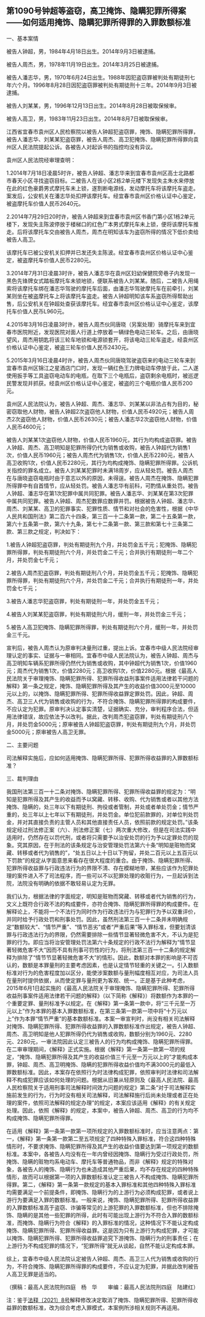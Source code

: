 ## 第1090号钟超等盗窃，高卫掩饰、隐瞒犯罪所得案——如何适用掩饰、隐瞒犯罪所得罪的入罪数额标准

一、基本案情

被告人钟超，男，1984年4月18日出生。2014年9月3日被逮捕。

被告人周杰，男，1978年11月19日出生。2014年3月25日被逮捕。

被告人潘志华，男，1970年6月24日出生。1988年因犯盗窃罪被判处有期徒刑七年六个月。1996年8月28日因犯盗窃罪被判处有期徒刑十三年。2014年9月3日被逮捕。

被告人刘某某，男，1996年12月13日出生。2014年8月28日被取保候审。

被告人高卫，男，1983年11月23日出生。2014年8月7日被取保候审。

江西省宜春市袁州区人民检察院以被告人钟超犯盗窃罪，掩饰、隐瞒犯罪所得罪，被告人潘志华、刘某某犯盗窃罪，被告人周杰、高卫犯掩饰、隐瞒犯罪所得罪向袁州区人民法院提起公诉。各被告人对起诉书的指控均没有异议。

袁州区人民法院经审理查明：

1.2014年7月18日凌晨5时许，被告人钟超、潘志华来到宜春市袁州区高士北路都市春天小区寻找盗窃目标。二被告人在该小区2栋2单元楼下发现失主朱水来停放在此的红色豪爵男式摩托车未上锁，遂割断电源线，发动摩托车将该摩托车盗走。案发后，公安机关在潘志华处扣押该摩托车。经宜春市袁州区价格认证中心鉴定，被盗摩托车价值人民币2640元。

2.2014年7月29日20时许，被告人钟超来到宜春市袁州区书香门第小区1栋2单元楼下，发现失主陈波停放于楼梯口的红色广本男式摩托车未上锁，便将该摩托车推走。后将该摩托车交由被告人周杰，周杰在明知该车为盗窃所得的情况下低价卖给被告人高卫。

该摩托车已被公安机关扣押并已发还失主陈波。经宜春市袁州区价格认证中心鉴定，被盗摩托车价值人民币2280元。

3.2014年7月31日凌晨3时许，被告人潘志华在袁州区妇幼保健院旁巷子内发现一黑色先锋牌女式踏板摩托车未锁地锁，便联系被告人刘某某。随后，二被告人用绳索将该摩托车绑在潘志华驾驶的摩托车后面，由潘志华驾驶摩托车在前牵引，刘某某则坐在被盗摩托车上将该摩托车盗走。被告人钟超明知该车系盗窃所得帮助出售，后公安机关在钟超处查获该摩托车。经宜春市袁州区价格认证中心鉴定，该摩托车价值人民币L960元。

4.2015年3月16日凌晨3时许，被告人周杰伙同唐晓（另案处理）骑摩托车来到宜春市医院附近，发现医院对面人行道上停放着一辆绿色电动三轮车。之后，由唐晓望风，周杰用钥匙将该三轮车地锁和电源锁套开，将该电动三轮车盗走。经袁州区价格认证中心鉴定，被盗三轮车价值人民币2430元。

5.2015年3月16日凌晨4时许，被告人周杰伙同唐晓驾驶盗窃来的电动三轮车来到宜春市袁州区锦江之星酒店门口时，发现一辆红色王力牌电动车停放于此，二人遂使用扳手等工具盗窃电动车的电瓶，在取下三个电瓶后，盗窃剩余电瓶时，被巡逻民警发现并抓获。经袁州区价格认证中心鉴定，被盗的三个电瓶价值人民币200元。

袁州区人民法院认为，被告人钟超、周杰、潘志华、刘某某以非法占有为目的，秘密窃取他人财物，被告人钟超2次盗窃他人财物，价值人民币4920元；被告人周杰2次盗窃他人财物，价值人民币2630元；被告人潘志华2次盗窃他人财物，价值人民币4600元；

被告人刘某某1次盗窃他人财物，价值人民币1960元，其行为均构成盗窃罪。被告人钟超、周杰、高卫明知是犯罪所得仍代为销售或收购，被告人钟超代为销售1次，价值人民币1960元；被告人周杰代为销售1次，价值人民币2280元，被告人高卫收购1次，价值人民币2280元，其行为均构成掩饰、隐瞒犯罪所得罪。公诉机关指控的罪名成立。被告人刘某某犯罪时未满18周岁，应从轻处罚。被告人周杰在与唐晓盗窃电瓶时由于意志以外的原因，未得逞。被告人周杰在掩饰、隐瞒犯罪所得罪中有自首情节，应从轻处罚。被告人潘志华有前科，可酌情从重处罚。被告人钟超、潘志华在第1次犯罪中属共同犯罪。被告人潘志华、刘某某在第3次犯罪中属共同犯罪。被告人钟超、周杰犯数罪应数罪并罚。根据被告人钟超、潘志华、周杰、刘某某、高卫的犯罪事实、犯罪性质、情节和对社会的危害性，根据《中华人民共和国刑法》第二百六十四条，第三百一十二条第一款，第二十五条第一款，第六十五条第一款，第六十九条，第七十二条第一款、第三款和第七十三条第二款、第三款之规定，判决如下：

1.被告人钟超犯盗窃罪，判处有期徒刑九个月，并处罚金五千元；犯掩饰、隐瞒犯罪所得罪，判处有期徒刑六个月，并处罚金二千元；合并执行有期徒刑一年二个月，并处罚金七千元；

2.被告人周杰犯盗窃罪，判处有期徒刑八个月，并处罚金五千元；犯掩饰、隐瞒犯罪所得罪，判处有期徒刑六个月，并处罚金二千元；合并执行有期徒刑一年，并处罚金七千元；

3.被告人潘志华犯盗窃罪，判处有期徒刑一年，并处罚金五千元；

4.被告人刘某某犯盗窃罪，判处有期徒刑六月，缓刑一年，并处罚金三千元；

5.被告人高卫犯掩饰、隐瞒犯罪所得罪，判处有期徒刑六个月，缓刑一年，并处罚金三千元。

宣判后，被告人周杰认为原审判决量刑过重，提出上诉。宜春市中级人民法院经审理认定的事实、证据与一审相同。宜春市中级人民法院认为，被告人钟超、周杰与高卫明知车辆系犯罪所得仍然代为销售或收购，其中钟超代为销售1次，价值1960元；周杰代为销售1次，价值2280元；高卫收购1次，价值2280元。根据《最高人民法院关于审理掩饰、隐瞒犯罪所得、犯罪所得收益刑事案件适用法律若干问题的解释》第一条之规定，掩饰、隐瞒犯罪所得及其产生的收益价值3000元至10000元以上的，以掩饰、隐瞒犯罪所得、犯罪所得收益罪定罪处罚。因此，钟超、周杰、高卫三人代为销售或收购的行为，不符合掩饰、隐瞒犯罪所得罪的构成要件，不应认定为犯罪。原审判决认定事实清楚，证据确实、充分，审判程序合法，但适用法律错误，故应依法予以改判。据此，改判周杰犯盗窃罪，判处有期徒刑八个月，并处罚金5000元；原审被告人钟超犯盗窃罪，判处有期徒刑九个月，并处罚金5000元；原审被告人高卫无罪。

二、主要问题

司法解释实施后，应如何适用掩饰、隐瞒犯罪所得、犯罪所得收益罪的入罪数额标准？

三、裁判理由

我国刑法第三百一十二条对掩饰、隐瞒犯罪所得、犯罪所得收益罪的规定为：“明知是犯罪所得及其产生的收益而予以窝藏、转移、收购、代为销售或者以其他方法掩饰、隐瞒的，处三年以下有期徒刑、拘役或者管制，并处或者单处罚金；情节严重的，处三年以上七年以下有期徒刑，并处罚金。单位犯前款罪的，对单位判处罚金，并对其直接负责的主管人员和其他直接责任人员，依照前款的规定处罚。”该条规定经过刑法修正案（六）、刑法修正案（七）两次重大修改，但是在司法实践中适用时，仍然存在以罚代刑，或者将只需要予以治安处罚的行为予以定罪处罚的现象。究其原因，在于刑法的该条规定与治安管理处罚法第六十条“明知是赃物而窝藏、转移或者代为销售的”，“处五日以上十日以下拘留，并处二百元以上五百元以下罚款”的规定从字面意思来看存在很大程度的重合。由于掩饰、隐瞒犯罪所得、犯罪所得收益罪与行政违法行为的界限不清、存在模糊地带，某些应该作为犯罪处理的案件进入不了司法程序，而一些可以不以犯罪处理的收赃行为，一旦起诉到法院，法院没有明确的依据不敢轻易认定为无罪。

我们认为，根据法律的字面规定，明知是赃物而窝藏、转移或者代为销售的行为，文义上既符合行政不法的构成要件，亦符合掩饰、隐瞒犯罪所得罪的构成要件。在解释论上，不能将一个不法行为同时作为行政违法行为与犯罪行为予以双重评价，并同时给予行政处罚和刑事处罚。因此，虽然刑法第三百一十二条并未明确规定“数额较大”、“情节严重”、“情节恶劣”或者“严重后果”等入罪标准，但要划清该罪与行政违法行为的界限，仍然需要排除一些情节显著轻微危害不大，不认为是犯罪的行为。即应当将治安管理处罚法第六十条规定的行政不法行为解释为“情节显著轻微危害不大”因而不具有刑事可罚性的行为，将刑法第三百一十二条的规定解释为排除了“情节节显著轻微危害不大”的情形。因此，数额对本罪的影响是不可否认的，数额是本罪量刑的主要考虑因素，也是认定情节轻重的关键之一。引入数额标准对行为的危害程度加以区分，能使涉案数额与量刑幅度相互对应，为司法人员在量刑时提供依据，从而使定罪与量刑更为客观、统一。正是基于此种考虑，2015年6月1日起实施的《最高人民法院关于审理掩饰、隐瞒犯罪所得、犯罪所得收益刑事案件适用法律若干问题的解释》（以下简称《解释》）将数额作为本罪的一个重要定罪、量刑标准予以规定。在《解释》第一条第一款中，将“三千元至一万元以上”作为本罪的基本入罪数额标准，在第三条第一款第一项中将“十万元以上”作为本罪“情节严重”的基本数额标准。本案一审宣判时，尚没有相关司法解释对掩饰、隐瞒犯罪所得、犯罪所得收益罪的入罪数额标准作出规定，被告人钟超、周杰、高卫明知是他人犯罪所得仍代为销售或收购，数额分别为1960元、2280元、2280元，一审法院因此认定三被告人的行为均构成掩饰、隐瞒犯罪所得罪。在二审审理期间，《解释》正式实施。根据《解释》第一条第一款第一项的规定，“掩饰、隐瞒犯罪所得及其产生的收益价值三千元至一万元以上的”才能构成本罪，钟超、周杰、高卫明掩饰、隐瞒的犯罪所得收益价值均不满3000元的最低入罪数额标准。因此，本案存在依照行为时法律构成犯罪，依照审判时法律和司法解释不构成犯罪应该如何处理的问题。根据从旧兼从轻原则及《最高人民法院、最高人民检察院关于适用刑事司法解释时间效力问题的规定》第二条“对于司法解释实施前发生的行为，行为时没有相关司法解释，司法解释施行后尚未处理或者正在处理的案件，依照司法解释的规定办理”的规定，本案应该适用《解释》的有关规定处理。因此，依照《解释》的规定，本案中，被告人钟超、周杰、高卫的行为均不构成掩饰、隐瞒犯罪所得罪。

在适用《解释》第一条第一款第一项所规定的入罪数额标准时，应当注意两点：第一，《解释》第一条第一款第二至五项规定了四种特殊入罪标准，符合这四种特殊情形时，不要求掩饰、隐瞒犯罪所得及其产生的收益价值要达到第一项规定的数额标准。本案中，各被告人均没有在一年内曾经因掩饰、隐瞒行为受过行政处罚，所掩饰、隐瞒的赃物均系电动车、摩托车等普通物品，而非《解释》规定的特殊对象，各被告人的掩饰、隐瞒行为也未造成其他严重后果，均不存在规定的四种特殊情形，故而可以根据第一项的入罪数额标准认定三被告人不构成掩饰、隐瞒犯罪所得罪。第二，《解释》第一条第一款规定的基本入罪标准和其他四种特殊入罪标准均需要满足一个前提条件，即掩饰、隐瞒行为的上游行为必须构成犯罪，或者说上游行为要满足入罪的数额标准。一般来说，掩饰、隐瞒犯罪所得、犯罪所得收益罪的入罪数额标准高于盗窃、诈骗等常见的上游犯罪的入罪数额标准，但也不排除掩饰、隐瞒的是其他一些犯罪的所得，此时有可能出现上游行为不符合入罪的数额标准，而掩饰、隐瞒行为符合《解释》的入罪标准的情况，这种情况下不能认定构成掩饰、隐瞒犯罪所得、犯罪所得收益罪。这是因为只有上游行为构成犯罪，才可能以掩饰、隐瞒犯罪所得、犯罪所得收益罪追究下游掩饰、隐瞒行为的刑事责任；在上游行为不构成犯罪的情况下，“犯罪所得”就无从谈起，自然不能认定构成本罪。

综上，宜春市中级人民法院认定被告人钟超、周杰、高卫三人代为销售或收购的行为，不符合掩饰、隐瞒犯罪所得罪的构成要件，不应认定为犯罪，并据此改判被告人高卫无罪是适当的。

（撰稿：最高人民法院刑四庭　杨　华　　审编：最高人民法院刑四庭　陆建红）

注：鉴于[法释〔2021〕8号](http://xsba0.com/sfjs/2021/fy-fzsd2021.htm)解释修改决定取消了掩饰、隐瞒犯罪所得、犯罪所得收益罪的数额标准，改为综合考虑入罪模式，本案例所涉相关规则不再适用。